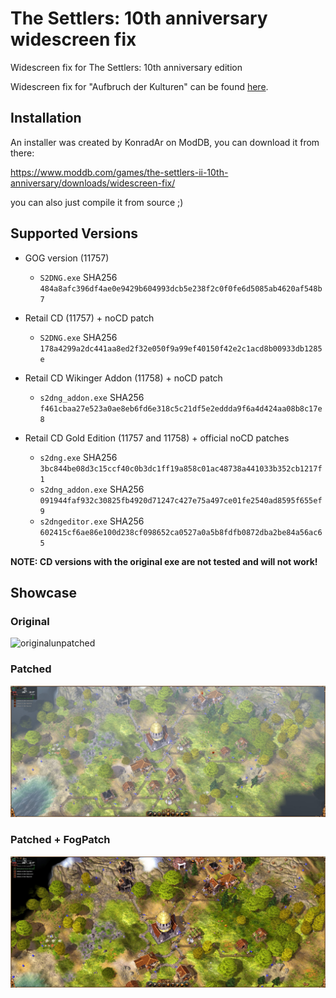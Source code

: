 # The Settlers: 10th anniversary widescreen fix
Widescreen fix for The Settlers: 10th anniversary edition

Widescreen fix for "Aufbruch der Kulturen" can be found [here](https://github.com/zocker-160/Die-Siedler-Aufbruch-der-Kulturen-widescreen-fix).

## Installation

An installer was created by KonradAr on ModDB, you can download it from there:

https://www.moddb.com/games/the-settlers-ii-10th-anniversary/downloads/widescreen-fix/

you can also just compile it from source ;)

## Supported Versions
- GOG version (11757)
    - `S2DNG.exe` SHA256 `484a8afc396df4ae0e9429b604993dcb5e238f2c0f0fe6d5085ab4620af548b7`

- Retail CD (11757) + noCD patch
    - `S2DNG.exe` SHA256 `178a4299a2dc441aa8ed2f32e050f9a99ef40150f42e2c1acd8b00933db1285e`
- Retail CD Wikinger Addon (11758) + noCD patch
    - `s2dng_addon.exe` SHA256 `f461cbaa27e523a0ae8eb6fd6e318c5c21df5e2eddda9f6a4d424aa08b8c17e8`

- Retail CD Gold Edition (11757 and 11758) + official noCD patches
	- `s2dng.exe` SHA256 `3bc844be08d3c15ccf40c0b3dc1ff19a858c01ac48738a441033b352cb1217f1`
	- `s2dng_addon.exe` SHA256 `091944faf932c30825fb4920d71247c427e75a497ce01fe2540ad8595f655ef9`
	- `s2dngeditor.exe` SHA256 `602415cf6ae86e100d238cf098652ca0527a0a5b8fdfb0872dba2be84a56ac65`

**NOTE: CD versions with the original exe are not tested and will not work!**

## Showcase
### Original
![originalunpatched](images/original.png)

### Patched
![patched](images/WidescreenPatch.jpg)

### Patched + FogPatch
![patchedandfog](images/WidescreenPatch_FogPatch.jpg)
